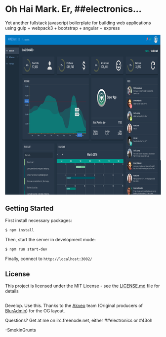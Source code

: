 # Oh Hai Mark. Er, ##electronics...

Yet another fullstack javascript boilerplate for building web applications using gulp + webpack3 + bootstrap + angular + express

<p align="center">
  <img src="./EClient Screenshot.png" alt="Dashboard Screenshot"
       width="1000" height="518">
</p>

## Getting Started

First install necessary packages:

```sh
$ npm install
```

Then, start the server in development mode:

```sh
$ npm run start-dev
```

Finally, connect to `http://localhost:3002/`

## License

This project is licensed under the MIT License - see the [LICENSE.md](LICENSE.md) file for details

##

Develop. Use this. Thanks to the [Akveo](https://www.akveo.com/) team (Original producers of [BlurAdmin](https://github.com/akveo/blur-admin)) for the OG layout.

Questions? Get at me on irc.freenode.net, either ##electronics or #43oh

-SmokinGrunts

